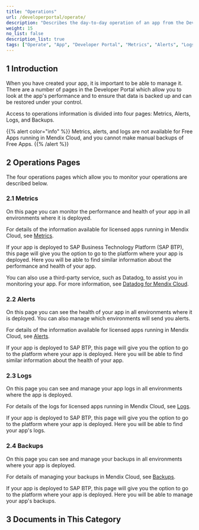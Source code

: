 ```yaml
---
title: "Operations"
url: /developerportal/operate/
description: "Describes the day-to-day operation of an app from the Developer Portal. This is mainly useful for apps running in Mendix Cloud."
weight: 15
no_list: false 
description_list: true
tags: ["Operate", "App", "Developer Portal", "Metrics", "Alerts", "Logs", "Backups", "Mendix Cloud"]
---
```


## 1 Introduction

When you have created your app, it is important to be able to manage it. There are a number of pages in the Developer Portal which allow you to look at the app's performance and to ensure that data is backed up and can be restored under your control.

Access to operations information is divided into four pages: Metrics, Alerts, Logs, and Backups.

{{% alert color="info" %}}
Metrics, alerts, and logs are not available for Free Apps running in Mendix Cloud, and you cannot make manual backups of Free Apps.
{{% /alert %}}

## 2 Operations Pages

The four operations pages which allow you to monitor your operations are described below.

### 2.1 Metrics

On this page you can monitor the performance and health of your app in all environments where it is deployed.

For details of the information available for licensed apps running in Mendix Cloud, see [Metrics](/developerportal/operate/metrics/).

If your app is deployed to SAP Business Technology Platform (SAP BTP), this page will give you the option to go to the platform where your app is deployed. Here you will be able to find similar information about the performance and health of your app.

You can also use a third-party service, such as Datadog, to assist you in monitoring your app. For more information, see [Datadog for Mendix Cloud](/developerportal/operate/datadog-metrics/).

### 2.2 Alerts

On this page you can see the health of your app in all environments where it is deployed. You can also manage which environments will send you alerts.

For details of the information available for licensed apps running in Mendix Cloud, see [Alerts](/developerportal/operate/monitoring-application-health/).

If your app is deployed to SAP BTP, this page will give you the option to go to the platform where your app is deployed. Here you will be able to find similar information about the health of your app.

### 2.3 Logs

On this page you can see and manage your app logs in all environments where the app is deployed.

For details of the logs for licensed apps running in Mendix Cloud, see [Logs](/developerportal/operate/logs/).

If your app is deployed to SAP BTP, this page will give you the option to go to the platform where your app is deployed. Here you will be able to find your app's logs.

### 2.4 Backups

On this page you can see and manage your backups in all environments where your app is deployed.

For details of managing your backups in Mendix Cloud, see [Backups](/developerportal/operate/backups/).

If your app is deployed to SAP BTP, this page will give you the option to go to the platform where your app is deployed. Here you will be able to manage your app's backups.

## 3 Documents in This Category
